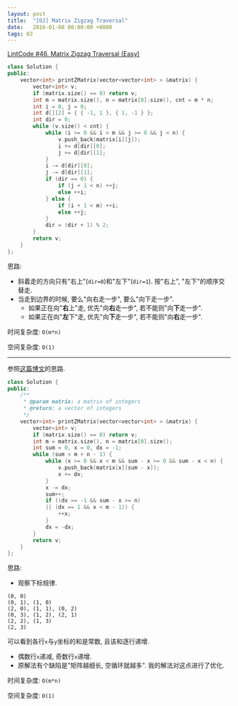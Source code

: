 ```yaml
---
layout: post
title:  "[OJ] Matrix Zigzag Traversal"
date:   2016-01-08 00:00:00 +0800
tags: OJ
---
```


[LintCode #46. Matrix Zigzag Traversal (Easy)](http://www.lintcode.com/en/problem/matrix-zigzag-traversal/)

```cpp
class Solution {
public:
    vector<int> printZMatrix(vector<vector<int> > &matrix) {
        vector<int> v;
        if (matrix.size() == 0) return v;
        int m = matrix.size(), n = matrix[0].size(), cnt = m * n;
        int i = 0, j = 0;
        int d[][2] = { { -1, 1 }, { 1, -1 } };
        int dir = 0;
        while (v.size() < cnt) {
            while (i >= 0 && i < m && j >= 0 && j < n) {
                v.push_back(matrix[i][j]);
                i += d[dir][0];
                j += d[dir][1];
            }
            i -= d[dir][0];
            j -= d[dir][1];
            if (dir == 0) {
                if (j + 1 < n) ++j;
                else ++i;
            } else {
                if (i + 1 < m) ++i;
                else ++j;
            }
            dir = (dir + 1) % 2;
        }
        return v;
    }
};
```

思路:

* 斜着走的方向只有"右上"(`dir=0`)和"左下"(`dir=1`). 按"右上", "左下"的顺序交替走.
* 当走到边界的时候, 要么"向右走一步", 要么"向下走一步".
	* 如果正在向"**右**上"走, 优先"向**右**走一步", 若不能则"向**下**走一步".
	* 如果正在向"**左**下"走, 优先"向**下**走一步", 若不能则"向**右**走一步".

时间复杂度: `O(m*n)`

空间复杂度: `O(1)`

---


参照[这篇博文](http://algorithm.yuanbin.me/zh-cn/problem_misc/matrix_zigzag_traversal.html)的思路.

```cpp
class Solution {
public:
    /**
     * @param matrix: a matrix of integers
     * @return: a vector of integers
     */
    vector<int> printZMatrix(vector<vector<int> > &matrix) {
        vector<int> v;
        if (matrix.size() == 0) return v;
        int m = matrix.size(), n = matrix[0].size();
        int sum = 0, x = 0, dx = -1;
        while (sum < m + n - 1) {
            while (x >= 0 && x < m && sum - x >= 0 && sum - x < n) {
                v.push_back(matrix[x][sum - x]);
                x += dx;
            }
            x -= dx;
            sum++;
            if ((dx == -1 && sum - x >= n)
            || (dx == 1 && x < m - 1)) {
                ++x;
            }
            dx = -dx;
        }
        return v;
    }
};
```

思路:

* 观察下标规律.

```
(0, 0)
(0, 1), (1, 0)
(2, 0), (1, 1), (0, 2)
(0, 3), (1, 2), (2, 1)
(2, 2), (1, 3)
(2, 3)
```

可以看到各行`x`与`y`坐标的和是常数, 且该和逐行递增.

* 偶数行`x`递减, 奇数行`x`递增.
* 原解法有个缺陷是"矩阵越细长, 空循环就越多". 我的解法对这点进行了优化.

时间复杂度: `O(m*n)`

空间复杂度: `O(1)`